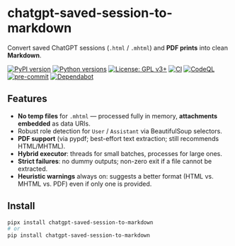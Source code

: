 <!--
Copyright (C) 2025 Torsten Knodt and contributors
GNU General Public License
SPDX-License-Identifier: GPL-3.0-or-later
-->

# chatgpt-saved-session-to-markdown

Convert saved ChatGPT sessions (`.html` / `.mhtml`) and **PDF prints** into clean **Markdown**.

[![PyPI version](https://img.shields.io/pypi/v/chatgpt-saved-session-to-markdown.svg)](https://pypi.org/project/chatgpt-saved-session-to-markdown/)
[![Python versions](https://img.shields.io/pypi/pyversions/chatgpt-saved-session-to-markdown.svg)](https://pypi.org/project/chatgpt-saved-session-to-markdown/)
[![License: GPL v3+](https://img.shields.io/badge/License-GPLv3+-blue.svg)](LICENSE)
[![CI](https://github.com/datas-world/chatgpt-saved-session-to-markdown/actions/workflows/ci.yml/badge.svg)](https://github.com/datas-world/chatgpt-saved-session-to-markdown/actions/workflows/ci.yml)
[![CodeQL](https://github.com/datas-world/chatgpt-saved-session-to-markdown/actions/workflows/codeql.yml/badge.svg)](https://github.com/datas-world/chatgpt-saved-session-to-markdown/actions/workflows/codeql.yml)
[![pre-commit](https://img.shields.io/badge/pre--commit-enabled-brightgreen?logo=pre-commit)](.pre-commit-config.yaml)
[![Dependabot](https://img.shields.io/badge/Dependabot-enabled-brightgreen.svg)](https://github.com/datas-world/chatgpt-saved-session-to-markdown/network/updates)

## Features

- **No temp files** for `.mhtml` — processed fully in memory, **attachments embedded** as data URIs.
- Robust role detection for `User` / `Assistant` via BeautifulSoup selectors.
- **PDF support** (via pypdf; best-effort text extraction; still recommends HTML/MHTML).
- **Hybrid executor**: threads for small batches, processes for large ones.
- **Strict failures**: no dummy outputs; non-zero exit if a file cannot be extracted.
- **Heuristic warnings** always on: suggests a better format (HTML vs. MHTML vs. PDF) even if only one is provided.

## Install

```bash
pipx install chatgpt-saved-session-to-markdown
# or
pip install chatgpt-saved-session-to-markdown
```
